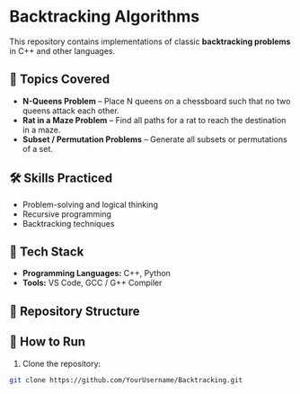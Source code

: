# Backtracking Algorithms

This repository contains implementations of classic **backtracking problems** in C++ and other languages.  

## 📌 Topics Covered

- **N-Queens Problem** – Place N queens on a chessboard such that no two queens attack each other.  
- **Rat in a Maze Problem** – Find all paths for a rat to reach the destination in a maze.  
- **Subset / Permutation Problems** – Generate all subsets or permutations of a set.  

## 🛠 Skills Practiced

- Problem-solving and logical thinking  
- Recursive programming  
- Backtracking techniques  

## 🔧 Tech Stack

- **Programming Languages:** C++, Python  
- **Tools:** VS Code, GCC / G++ Compiler  

## 📁 Repository Structure

## 🚀 How to Run

1. Clone the repository:

```bash
git clone https://github.com/YourUsername/Backtracking.git


